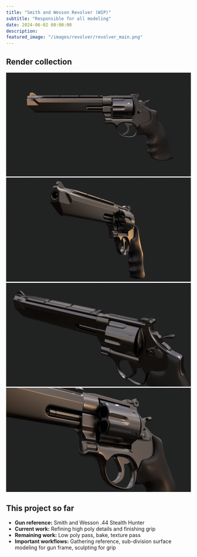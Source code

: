 ```yaml
---
title: "Smith and Wesson Revolver (WIP)"
subtitle: "Responsible for all modeling"
date: 2024-06-02 00:00:00
description: 
featured_image: "/images/revolver/revolver_main.png"
---
```


## Render collection

<div class="gallery" data-columns="2">
	<img src="/images/revolver/revolver_1.png">
	<img src="/images/revolver/revolver_2.png">
	<img src="/images/revolver/revolver_3.png">
	<img src="/images/revolver/revolver_4.png">
</div>



## This project so far

- **Gun reference:** Smith and Wesson .44 Stealth Hunter
- **Current work:** Refining high poly details and finishing grip
- **Remaining work:** Low poly pass, bake, texture pass
- **Important workflows:** Gathering reference, sub-division surface modeling for gun frame, sculpting for grip
​